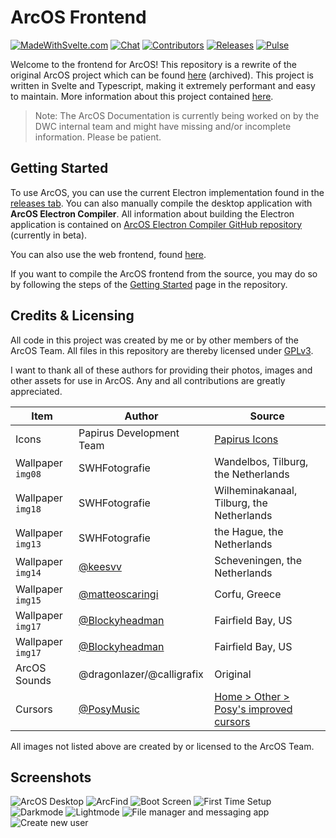 # ArcOS Frontend

[![MadeWithSvelte.com](https://madewithsvelte.com/storage/repo-shields/4407-shield.svg)](https://madewithsvelte.com/p/arcos/shield-link)
[![Chat](https://img.shields.io/discord/1082383732637450320?label=Community&logo=discord)](https://discord.gg/ARjRM6uNqf)
[![Contributors](https://img.shields.io/github/contributors/IzK-ArcOS/ArcOS-Frontend)](https://github.com/IzK-ArcOS/ArcOS-Frontend/graphs/contributors)
[![Releases](https://raster.shields.io/github/v/release/IzK-ArcOS/ArcOS-Frontend.svg)](https://github.com/IzK-ArcOS/ArcOS-Frontend/releases)
[![Pulse](https://img.shields.io/github/commit-activity/m/IzK-ArcOS/ArcOS-Frontend)](https://github.com/badges/IzK-ArcOS/ArcOS-Frontend)

Welcome to the frontend for ArcOS! This repository is a rewrite of the original ArcOS project which can be found [here](https://github.com/IzK-ArcOS/ArcOS-Environment) (archived). This project is written in Svelte and Typescript, making it extremely performant and easy to maintain. More information about this project contained [here](https://github.com/IzK-ArcOS?view_as=public).

> Note: The ArcOS Documentation is currently being worked on by the DWC internal team and might have missing and/or incomplete information. Please be patient.

## Getting Started

To use ArcOS, you can use the current Electron implementation found in the [releases tab](https://github.com/IzK-ArcOS/ArcOS-Frontend/releases/). You can also manually compile the desktop application with **ArcOS Electron Compiler**. All information about building the Electron application is contained on [ArcOS Electron Compiler GitHub repository](https://github.com/IzK-ArcOS/ArcOS-Electron-Compiler) (currently in beta).

You can also use the web frontend, found [here](https://web.izk-arcos.nl/).

If you want to compile the ArcOS frontend from the source, you may do so by following the steps of the [Getting Started](docs/Getting%20Started.md) page in the repository.

## Credits & Licensing

All code in this project was created by me or by other members of the ArcOS Team. All files in this repository are thereby licensed under [GPLv3](./LICENSE).

I want to thank all of these authors for providing their photos, images and other assets for use in ArcOS. Any and all contributions are greatly appreciated.

| Item              | Author                                               | Source                                                                           |
| ----------------- | ---------------------------------------------------- | -------------------------------------------------------------------------------- |
| Icons             | Papirus Development Team                             | [Papirus Icons](https://github.com/PapirusDevelopmentTeam/papirus-icon-theme)    |
| Wallpaper `img08` | SWHFotografie                                        | Wandelbos, Tilburg, the Netherlands                                              |
| Wallpaper `img18` | SWHFotografie                                        | Wilheminakanaal, Tilburg, the Netherlands                                        |
| Wallpaper `img13` | SWHFotografie                                        | the Hague, the Netherlands                                                       |
| Wallpaper `img14` | [@keesvv](https://github.com/keesvv)                 | Scheveningen, the Netherlands                                                    |
| Wallpaper `img15` | [@matteoscaringi](https://github.com/matteoscaringi) | Corfu, Greece                                                                    |
| Wallpaper `img17` | [@Blockyheadman](https://github.com/blockyheadman)   | Fairfield Bay, US                                                                |
| Wallpaper `img17` | [@Blockyheadman](https://github.com/blockyheadman)   | Fairfield Bay, US                                                                |
| ArcOS Sounds      | @dragonlazer/@calligrafix                            | Original                                                                         |
| Cursors           | [@PosyMusic](https://www.youtube.com/@PosyMusic)     | [Home > Other > Posy's improved cursors](http://www.michieldb.nl/other/cursors/) |

All images not listed above are created by or licensed to the ArcOS Team.

## Screenshots

![ArcOS Desktop](https://user-images.githubusercontent.com/76709090/223267524-aca68c8f-dcd2-4e27-99b7-8d6442ba2fc3.png)
![ArcFind](https://user-images.githubusercontent.com/76709090/223268177-4ef2be20-8f40-4401-9fd5-841f1236c827.png)
![Boot Screen](https://user-images.githubusercontent.com/76709090/223268411-da2675e1-03ec-4e34-b3cc-e14e02a29402.png)
![First Time Setup](https://user-images.githubusercontent.com/76709090/223268591-4b1ec5f8-9277-4f36-82d9-0051adbf7931.png)
![Darkmode](https://user-images.githubusercontent.com/76709090/223270165-513f63ad-0eec-4c66-a3dc-e353d057dddd.png)
![Lightmode](https://user-images.githubusercontent.com/76709090/223270414-c3f137a6-7feb-43e0-a556-9051098c01b9.png)
![File manager and messaging app](https://user-images.githubusercontent.com/76709090/223271853-cb539319-fb3b-479b-a4aa-c62ecd3d737e.png)
![Create new user](https://user-images.githubusercontent.com/76709090/223274923-8cde40bf-7960-4940-b917-cc42538efaff.png)
